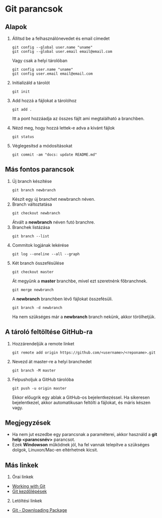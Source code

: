 # Git parancsok
## Alapok
1. Állítsd be a felhasználónevedet és email címedet
	```
	git config --global user.name "uname"
	git config --global user.email email@email.com
	```
	
	Vagy csak a helyi tárolóban
	```
	git config user.name "uname"
	git config user.email email@email.com
	```
2. Initializáld a tárolót
	```
	git init
	```
3. Add hozzá a fájlokat a tárolóhoz
	```
	git add .
	```
	Itt a pont hozzáadja az összes fájlt ami megtalálható a branchben.
4. Nézd meg, hogy hozzá lettek-e adva a kívánt fájlok
	```
	git status
	```
5. Véglegesítsd a módosításokat
	```
	git commit -am "docs: update README.md"
	```
## Más fontos parancsok
1. Új branch készítése
	```
	git branch newbranch
	```
	Készít egy új branchet newbranch néven.
2. Branch változtatása
	```
	git checkout newbranch
	```
	Átvált a **newbranch** néven futó branchre.
3. Branchek listázása
	```
	git branch --list
	```
4. Commitok logjának lekérése
	```
	git log --oneline --all --graph
	```
5. Két branch összefésülése
	```
	git checkout master
	```
	Át megyünk a **master** branchbe, mivel ezt szeretnénk főbranchnek.
	```
	git merge newbranch
	```
	A **newbranch** branchben lévő fájlokat összefésüli.
	```
	git branch -d newbranch
	```
	Ha nem szükséges már a **newbranch** branch nekünk, akkor törölhetjük.

## A tároló feltöltése GitHub-ra
1. Hozzárendeljük a remote linket
	```
	git remote add origin https://github.com/<username>/<reponame>.git
	```
2. Nevezd át master-re a helyi branchedet
	```
	git branch -M master
	```
3. Felpusholjuk a GitHub tárolóba
	```
	git push -u origin master
	```
	Ekkor előugrik egy ablak a GitHub-os bejelentkezéssel. Ha sikeresen bejelentkezel, akkor automatikusan feltölti a fájlokat, és máris készen vagy.

## Megjegyzések
- Ha nem jut eszedbe egy parancsnak a paraméterei, akkor használd a **git help <parancsnév>** parancsot.
- Ezek **Windowson** működnek jól, ha fel vannak telepítve a szükséges dolgok, Linuxon/Mac-en eltérhetnek kicsit.

## Más linkek
1. Órai linkek
- [Working with Git](https://gist.github.com/jeszy75/4b40aa2a8917e2df772ff6e21ed21509)
- [Git kezdőlépések](https://gist.github.com/jeszy75/7d7e33d008a94f6ac1deee6b18af4d65)
2. Letöltési linkek
- [Git - Downloading Package](https://git-scm.com/downloads/win)
